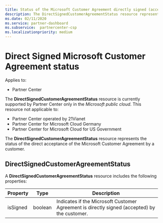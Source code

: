 ```yaml
---
title: Status of the Microsoft Customer Agreement directly signed (accepted) by a customer
description: The DirectSignedCustomerAgreementStatus resource represents the status of the direct acceptance of the Microsoft Customer Agreement by a customer.
ms.date: 02/11/2020
ms.service: partner-dashboard
ms.subservice:  partnercenter-csp
ms.localizationpriority: medium
---
```


# Direct Signed Microsoft Customer Agreement status

Applies to:

- Partner Center

The **DirectSignedCustomerAgreementStatus** resource is currently supported by Partner Center only in the *Microsoft public cloud*. This resource not applicable to:

- Partner Center operated by 21Vianet
- Partner Center for Microsoft Cloud Germany
- Partner Center for Microsoft Cloud for US Government

The **DirectSignedCustomerAgreementStatus** resource represents the status of the direct acceptance of the Microsoft Customer Agreement by a customer.

## DirectSignedCustomerAgreementStatus

A **DirectSignedCustomerAgreementStatus** resource includes the following properties:

| Property       | Type   | Description                                                                                               |
|----------------|--------|-----------------------------------------------------------------------------------------------------------|
| isSigned | boolean | Indicates if the Microsoft Customer Agreement is directly signed (accepted) by the customer. |
